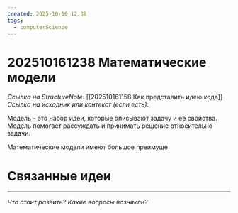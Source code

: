 ```yaml
---
created: 2025-10-16 12:38
tags:
  - computerScience
---
```

# 202510161238 Математические модели

*Ссылка на StructureNote:* [[202510161158 Как представить идею кода]]
*Ссылка на исходник или контекст (если есть):* 

Модель - это набор идей, которые описывают задачу и ее свойства. Модель помогает рассуждать и принимать решение относительно задачи.

Математические модели имеют большое преимуще
# Связанные идеи

---

*Что стоит развить? Какие вопросы возникли?*